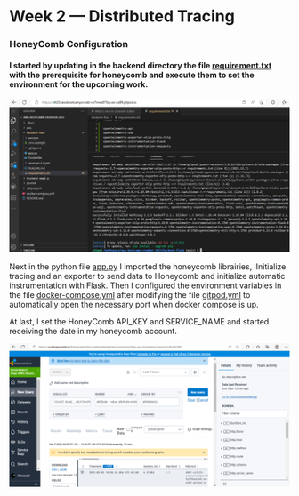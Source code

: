 # Week 2 — Distributed Tracing

### HoneyComb Configuration

#### I started by updating in the backend directory the file [requirement.txt](https://github.com/vilt23/aws-bootcamp-cruddur-2023/blob/main/backend-flask/requirements.txt) with the prerequisite for honeycomb and execute them to set the environment for the upcoming work.
![requirement installation](assets/Week2/Week%202%20-%20requirement%20install.png)

Next in the python file [app.py](https://github.com/vilt23/aws-bootcamp-cruddur-2023/blob/main/backend-flask/app.py) I imported the honeycomb librairies, iInitialize tracing and an exporter to send data to Honeycomb and initialize automatic instrumentation with Flask. Then I configured the environment variables in the file [docker-compose.yml](https://github.com/vilt23/aws-bootcamp-cruddur-2023/blob/main/docker-compose.yml) after modifying the file [gitpod.yml](https://github.com/vilt23/aws-bootcamp-cruddur-2023/blob/main/.gitpod.yml) to automatically open the necessary port when docker compose is up.

At last, I set the HoneyComb API_KEY and SERVICE_NAME and started receiving the date in my honeycomb account.

![honeycomb data](assets/Week2/Week%202%20-%20Honeycomb%20data.png)

